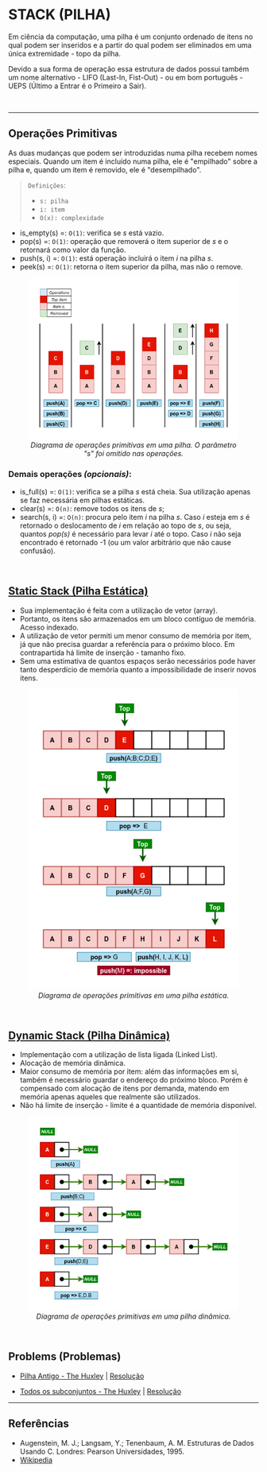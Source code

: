 # STACK (PILHA)

Em ciência da computação, uma pilha é um conjunto  ordenado de itens no qual podem ser inseridos e a partir do qual podem ser eliminados em uma única extremidade - topo da pilha.

Devido a sua forma de operação essa estrutura de dados possui também um nome alternativo - LIFO (Last-In, Fist-Out) - ou em bom português - UEPS (Último a Entrar é o Primeiro a Sair).

</br>

----
## Operações Primitivas
As duas mudanças  que  podem  ser introduzidas numa pilha recebem nomes especiais.  Quando um item é incluído numa pilha, ele é "empilhado"  sobre a pilha   e,  quando  um  item  é  removido,  ele  é "desempilhado".

> `Definições`:
> - `s: pilha`
> - `i: item`
> - `O(x): complexidade`

- is_empty(s) =: `O(1)`: verifica se *s*  está vazio.
- pop(s) =: `O(1)`: operação que removerá o item superior de *s* e o retornará como valor da função. 
- push(s, i) =: `O(1)`: está operação incluirá o item *i* na pilha *s*.
- peek(s) =: `O(1)`: retorna o item superior da pilha, mas não o remove.  

<center>
  <figure>
    <img src="../.images/stack0.png" alt="Diagrama de operações primitivas">
    <figcaption>
      <i>Diagrama de operações primitivas em uma pilha. O parâmetro "s" foi omitido nas operações.</i>
    </figcaption>
  </figure>
</center>

### Demais operações *(opcionais)*:
- is_full(s) =: `O(1)`: verifica se a pilha *s* está cheia. Sua utilização apenas se faz necessária em pilhas estáticas.
- clear(s) =: `O(n)`: remove todos os itens de *s*;
- search(s, i) =: `O(n)`: procura pelo item *i* na pilha *s*. Caso *i* esteja em *s* é retornado o deslocamento de *i* em relação ao topo de *s*, ou seja, quantos *pop(s)* é necessário para levar *i* até o topo. Caso *i* não seja encontrado é retornado -1 (ou um valor arbitrário que não cause confusão).

</br>

## [Static Stack (Pilha Estática)](./stack_static.c) 

- Sua implementação é feita com a utilização de vetor (array).
- Portanto, os itens são armazenados em um bloco contíguo de memória. Acesso indexado.
- A utilização de vetor permiti um menor consumo de memória por item, já que não precisa guardar a referência para o próximo bloco. Em contrapartida há limite de inserção - tamanho fixo.
- Sem uma estimativa de quantos espaços serão necessários pode haver tanto desperdício de memória quanto a impossibilidade de inserir novos itens.

<center>
  <figure>
    <img src="../.images/stack1.png" alt="Diagrama de operações primitivas em uma pilha estática">
    <figcaption>
      <i>Diagrama de operações primitivas em uma pilha estática.</i>
    </figcaption>
  </figure>
</center>

</br>

## [Dynamic Stack (Pilha Dinâmica)](./stack_dynamic.c)

- Implementação com a utilização de lista ligada (Linked List).
- Alocação de memória dinâmica.
- Maior consumo de memória por item: além das informações em si, também é necessário guardar o endereço do próximo bloco. Porém é compensado com alocação de itens por demanda, matendo em memória apenas aqueles que realmente são utilizados.
- Não há limite de inserção - limite é a quantidade de memória disponível.

<center>
  <figure>
    <img src="../.images/stack2.png" alt="Diagrama de operações primitivas em uma pilha dinâmica">
    <figcaption>
      <i>Diagrama de operações primitivas em uma pilha dinâmica.</i>
    </figcaption>
  </figure>
</center>

</br>

## Problems (Problemas)

- [Pilha Antigo - The Huxley](https://thehuxley.com/problem/2394) | [Resolução](https://github.com/jytaloramon/competitive-programming/blob/master/TheHuxley/N3_Pilha%20Antigo.c)

- [Todos os subconjuntos - The Huxley](https://thehuxley.com/problem/419) | [Resolução](https://github.com/jytaloramon/competitive-programming/blob/master/TheHuxley/N4_Todos%20os%20subconjuntos.c)
----

## Referências
- Augenstein, M. J.; Langsam, Y.; Tenenbaum, A. M. Estruturas de Dados Usando C. Londres: Pearson Universidades, 1995.
- [Wikipedia](https://pt.wikipedia.org/wiki/Pilha_(inform%C3%A1tica))